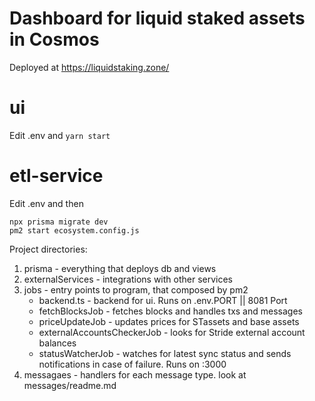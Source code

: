 # Dashboard for liquid staked assets in Cosmos 

Deployed at https://liquidstaking.zone/ 


# ui

Edit .env and ``` yarn start ```

# etl-service

Edit .env and then
``` 
npx prisma migrate dev 
pm2 start ecosystem.config.js
```

Project directories: 

1) prisma - everything that deploys db and views
2) externalServices - integrations with other services
3) jobs - entry points to program, that composed by pm2
    - backend.ts - backend for ui. Runs on .env.PORT || 8081 Port
    - fetchBlocksJob - fetches blocks and handles txs and messages
    - priceUpdateJob - updates prices for STassets and base assets
    - externalAccountsCheckerJob - looks for Stride external account balances
    - statusWatcherJob - watches for latest sync status and sends notifications in case of failure. Runs on :3000
4) messagaes - handlers for each message type. look at messages/readme.md
